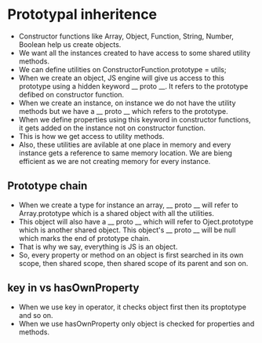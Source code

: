 # Prototypal inheritence

- Constructor functions like Array, Object, Function, String, Number, Boolean help us create objects.
- We want all the instances created to have access to some shared utility methods.
- We can define utilities on ConstructorFunction.prototype = utils;
- When we create an object, JS engine will give us access to this prototype using a hidden keyword __ proto __. It refers to the prototype defibed on constructor function.
- When we create an instance, on instance we do not have the utility methods but we have a __ proto __ which refers to the prototype.
- When we define properties using this keyword in constructor functions, it gets added on the instance not on constructor function. 
- This is how we get access to utility methods.
- Also, these utilities are avilable at one place in memory and every instance gets a reference to same memory location. We are bieng efficient as we are not creating memory for every instance.

## Prototype chain

- When we create a type for instance an array, __ proto __ will refer to Array.prototype which is a shared object with all the utilities.
- This object will also have a __ proto __ which will refer to Oject.prototype which is another shared object. This object's __ proto __ will be null which marks the end of prototype chain.
- That is why we say, everything is JS is an object.
- So, every property or method on an object is first searched in its own scope, then shared scope, then shared scope of its parent and son on.


## key in vs hasOwnProperty

- When we use key in operator, it checks object first then its proptotype and so on.
- When we use hasOwnProperty only object is checked for properties and methods.
